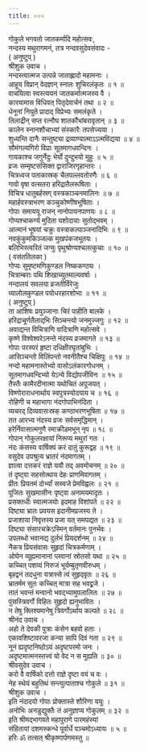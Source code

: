 ```yaml
---
title: ००५
---
```

गोकुले भगवतो जातकर्मादि महोत्सवः,  
नन्दस्य मथुरागमनं, तत्र नन्दवसुदेवसंवादः -  
( अनुष्टुप् )  
श्रीशुक उवाच ।  
नन्दस्त्वात्मज उत्पन्ने जाताह्लादो महामनाः ।  
आहूय विप्रान् वेदज्ञान् स्नातः शुचिरलंकृतः ॥ १ ॥  
वाचयित्वा स्वस्त्ययनं जातकर्मात्मजस्य वै ।  
कारयामास विधिवत् पितृदेवार्चनं तथा ॥ २ ॥  
धेनूनां नियुते प्रादाद् विप्रेभ्यः समलंकृते ।  
तिलाद्रीन् सप्त रत्नौघ शातकौंभांबरावृतान् ॥ ३ ॥  
कालेन स्नानशौचाभ्यां संस्कारैः तपसेज्यया ।  
शुध्यन्ति दानैः सन्तुष्ट्या द्रव्याण्यात्माऽऽत्मविद्यया ॥ ४ ॥  
सौमंगल्यगिरो विप्राः सूतमागधवन्दिनः ।  
गायकाश्च जगुर्नेदुः भेर्यो दुन्दुभयो मुहुः ॥ ५ ॥  
व्रजः सम्मृष्टसंसिक्त द्वाराजिरगृहान्तरः ।  
चित्रध्वज पताकास्रक् चैलपल्लवतोरणैः ॥ ६ ॥  
गावो वृषा वत्सतरा हरिद्रातैलरूषिताः ।  
विचित्र धातुबर्हस्रग् वस्त्रकाञ्चनमालिनः ॥ ७ ॥  
महार्हवस्त्राभरण कञ्चुकोष्णीषभूषिताः ।  
गोपाः समाययू राजन् नानोपायनपाणयः ॥ ८ ॥  
गोप्यश्चाकर्ण्य मुदिता यशोदायाः सुतोद्भवम् ।  
आत्मानं भूषयां चक्रुः वस्त्राकल्पाञ्जनादिभिः ॥ ९ ॥  
नवकुंकुमकिञ्जल्क मुखपंकजभूतयः ।  
बलिभिस्त्वरितं जग्मुः पृथुश्रोण्यश्चलत्कुचाः ॥ १० ॥  
( वसंततिलका )  
गोप्यः सुमृष्टमणिकुण्डल निष्ककण्ठ्यः ।  
चित्राम्बराः पथि शिखाच्युतमाल्यवर्षाः ।  
नन्दालयं सवलया व्रजतीर्विरेजुः  
व्यालोलकुण्डल पयोधरहारशोभाः ॥ ११ ॥  
( अनुष्टुप् )  
ता आशिषः प्रयुञ्जानाः चिरं पाहीति बालके ।  
हरिद्राचूर्णतैलाद्‌भिः सिञ्चन्त्यो जनमुज्जगुः ॥ १२ ॥  
अवाद्यन्त विचित्राणि वादित्राणि महोत्सवे ।  
कृष्णे विश्वेश्वरेऽनन्ते नंदस्य व्रजमागते ॥ १३ ॥  
गोपाः परस्परं हृष्टा दधिक्षीरघृतांबुभिः ।  
आसिञ्चन्तो विलिंपन्तो नवनीतैश्च चिक्षिपुः ॥ १४ ॥  
नन्दो महामनास्तेभ्यो वासोऽलंकारगोधनम् ।  
सूतमागधवन्दिभ्यो येऽन्ये विद्योपजीविनः ॥ १५ ॥  
तैस्तैः कामैरदीनात्मा यथोचितं अपूजयत् ।  
विष्णोराराधनार्थाय स्वपुत्रस्योदयाय च ॥ १६ ॥  
रोहिणी च महाभागा नंदगोपाभिनंदिता ।  
व्यचरद् दिव्यवासःस्रक् कण्ठाभरणभूषिता ॥ १७ ॥  
तत आरभ्य नंदस्य व्रजः सर्वसमृद्धिमान् ।  
हरेर्निवासात्मगुणै रमाक्रीडमभून् नृप ॥ १८ ॥  
गोपान् गोकुलरक्षायां निरूप्य मथुरां गतः ।  
नंदः कंसस्य वार्षिक्यं करं दातुं कुरूद्वह ॥ १९ ॥  
वसुदेव उपश्रुत्य भ्रातरं नंदमागतम् ।  
ज्ञात्वा दत्तकरं राज्ञे ययौ तद् अवमोचनम् ॥ २० ॥  
तं दृष्ट्वा सहसोत्थाय देहः प्राणमिवागतम् ।  
प्रीतः प्रियतमं दोर्भ्यां सस्वजे प्रेमविह्वलः ॥ २१ ॥  
पूजितः सुखमासीनः पृष्ट्वा अनामयमादृतः ।  
प्रसक्तधीः स्वात्मजयोः इदमाह विशांपते ॥ २२ ॥  
दिष्ट्या भ्रातः प्रवयस इदानीमप्रजस्य ते ।  
प्रजाशाया निवृत्तस्य प्रजा यत् समपद्यत ॥ २३ ॥  
दिष्ट्या संसारचक्रेऽस्मिन् वर्तमानः पुनर्भवः ।  
उपलब्धो भवानद्य दुर्लभं प्रियदर्शनम् ॥ २४ ॥  
नैकत्र प्रियसंवासः सुहृदां चित्रकर्मणाम् ।  
ओघेन व्यूह्यमानानां प्लवानां स्रोतसो यथा ॥ २५ ॥  
कच्चित् पशव्यं निरुजं भूर्यम्बुतृणवीरुधम् ।  
बृहद्वनं तदधुना यत्रास्से त्वं सुहृद्‌वृतः ॥ २६ ॥  
भ्रातर्मम सुतः कच्चित् मात्रा सह भवद्व्रजे ।  
तातं भवन्तं मन्वानो भवद्भ्यामुपलालितः ॥ २७ ॥  
पुंसस्त्रिवर्गो विहितः सुहृदो ह्यनुभावितः ।  
न तेषु क्लिश्यमानेषु त्रिवर्गोऽर्थाय कल्पते ॥ २८ ॥  
श्रीनंद उवाच ।  
अहो ते देवकी पुत्राः कंसेन बहवो हताः ।  
एकावशिष्टावरजा कन्या सापि दिवं गता ॥ २९ ॥  
नूनं ह्यदृष्टनिष्ठोऽयं अदृष्टपरमो जनः ।  
अदृष्टमात्मनस्तत्त्वं यो वेद न स मुह्यति ॥ ३० ॥  
श्रीवसुदेव उवाच ।  
करो वै वार्षिको दत्तो राज्ञे दृष्टा वयं च वः ।  
नेह स्थेयं बहुतिथं सन्त्युत्पाताश्च गोकुले ॥ ३१ ॥  
श्रीशुक उवाच ।  
इति नंदादयो गोपाः प्रोक्तास्ते शौरिणा ययुः ।  
अनोभिः अनडुद्युक्तैः तं अनुज्ञाप्य गोकुलम् ॥ ३२ ॥  
इति श्रीमद्भागवते महापुराणे पारमहंस्यां  
संहितायां दशमस्कन्धे पूर्वार्धे पञ्चमोऽध्यायः ॥ ५ ॥  
हरिः ॐ तत्सत् श्रीकृष्णार्पणमस्तु ॥